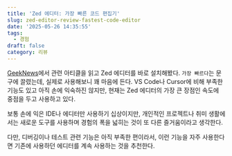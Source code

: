 ```yaml
---
title: 'Zed 에디터: 가장 빠른 코드 편집기'
slug: zed-editor-review-fastest-code-editor
date: '2025-05-26 14:35:55'
tags:
  - 경험
draft: false
category: 리뷰
---
```


[GeekNews](https://news.hada.io/topic?id=20775)에서 관련 아티클을 읽고 Zed 에디터를 바로 설치해봤다. `가장 빠르다`는 문구에 끌렸는데, 실제로 사용해보니 꽤 마음에 든다. VS Code나 Cursor에 비해 부족한 기능도 있고 아직 손에 익숙하진 않지만, 현재는 Zed 에디터의 가장 큰 장점인 속도에 중점을 두고 사용하고 있다.

보통 손에 익은 IDE나 에디터만 사용하기 십상이지만, 개인적인 프로젝트나 취미 생활에서는 새로운 도구를 사용하며 경험의 폭을 넓히는 것이 또 다른 즐거움이라고 생각한다.

다만, 디버깅이나 테스트 관련 기능은 아직 부족한 편이라서, 이런 기능을 자주 사용한다면 기존에 사용하던 에디터를 계속 사용하는 것을 추천한다.
